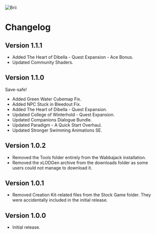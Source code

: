 ![Brii](https://staticdelivery.nexusmods.com/mods/1704/images/95501/95501-1688938116-621876061.png)

# Changelog 

## Version 1.1.1

- Added The Heart of Dibella - Quest Expansion - Ace Bonus.
- Updated Community Shaders.

## Version 1.1.0

Save-safe!

- Added Green Water Cubemap Fix.
- Added NPC Stuck in Bleedout Fix.
- Added The Heart of Dibella - Quest Expansion.
- Updated College of Winterhold - Quest Expansion.
- Updated Companions Dialogue Bundle.
- Updated Paradigm - A Quick Start Overhaul.
- Updated Stronger Swimming Animations SE.

## Version 1.0.2

- Removed the Tools folder entirely from the Wabbajack installation.
- Removed the xLODGen archive from the downloads folder as some users could not manage to download it.

## Version 1.0.1

- Removed Creation Kit-related files from the Stock Game folder. They were accidentally included in the initial release.

## Version 1.0.0

- Initial release.
